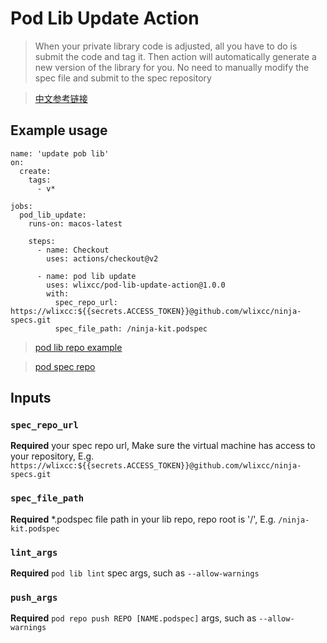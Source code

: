 # Pod Lib Update Action


> When your private library code is adjusted, all you have to do is submit the code and tag it. Then action will automatically generate a new version of the library for you. No need to manually modify the spec file and submit to the spec repository


> [中文参考链接](https://zhuanlan.zhihu.com/p/108654090)

## Example usage
	name: 'update pob lib'
	on: 
	  create:
	    tags: 
	      - v*
	
	jobs:
	  pod_lib_update:
	    runs-on: macos-latest
	
	    steps: 
	      - name: Checkout
	        uses: actions/checkout@v2
	
	      - name: pod lib update
	        uses: wlixcc/pod-lib-update-action@1.0.0
	        with:
	          spec_repo_url: https://wlixcc:${{secrets.ACCESS_TOKEN}}@github.com/wlixcc/ninja-specs.git  
	          spec_file_path: /ninja-kit.podspec
	          
> [pod lib repo example](https://github.com/wlixcc/ninja-kit)

> [pod spec repo](https://github.com/wlixcc/ninja-specs)	          

## Inputs

### `spec_repo_url`

**Required** your spec repo url, Make sure the virtual machine has access to your repository, E.g. `https://wlixcc:${{secrets.ACCESS_TOKEN}}@github.com/wlixcc/ninja-specs.git`


### `spec_file_path`

**Required** *.podspec file path in your lib repo, repo root is '/', E.g. `/ninja-kit.podspec`

### `lint_args`
**Required** `pod lib lint` spec  args, such as `--allow-warnings`

### `push_args`
**Required** `pod repo push REPO [NAME.podspec]` args, such as `--allow-warnings`


